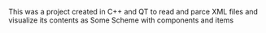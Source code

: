 This was a project created in C++ and QT to read and parce XML files and visualize its contents as Some Scheme with components and items
